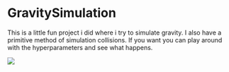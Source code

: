 # GravitySimulation

<p>This is a little fun project i did where i try to simulate gravity. I also have a primitive method of simulation collisions. If you want you can play around with the hyperparameters and see what happens. </p>

<img src="https://prnt.sc/kqxx0i">